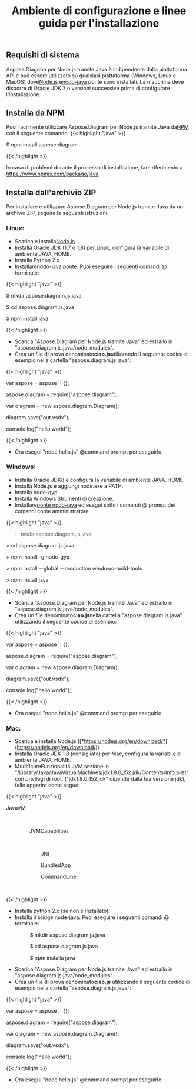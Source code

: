 ﻿---
title: Ambiente di configurazione e linee guida per l'installazione
second_title: Aspose.Diagram for Node.js via Java
type: docs
weight: 20
url: /it/nodejsjava/setup-environment-and-installation-guidelines/
aliases: [/java/aspose-diagram-for-nodejs-via-java-system-requirements/, /nodejsjava/system-requirements/]
keywords: nodejs, visio, instal
description: Visio Diagram Node.js è indipendente dalla piattaforma API e può essere utilizzato su qualsiasi piattaforma (Windows, Linux e MacOS) in cui sono installati Node.js e bridge node-java. Può essere installato dall'archivio NPM e ZIP
---
## **Requisiti di sistema**
 Aspose.Diagram per Node.js tramite Java è indipendente dalla piattaforma API e può essere utilizzato su qualsiasi piattaforma (Windows, Linux e MacOS) dove[Node.js](https://nodejs.org/en/download/) e[nodo-java](https://github.com/joeferner/node-java) ponte sono installati. La macchina deve disporre di Oracle JDK 7 o versioni successive prima di configurare l'installazione.
## **Installa da NPM**
 Puoi facilmente utilizzare Aspose.Diagram per Node.js tramite Java da[NPM](https://www.npmjs.com/package/aspose.diagram) con il seguente comando.
{{< highlight "java" >}}

 $ npm install aspose.diagram

{{< /highlight >}}

In caso di problemi durante il processo di installazione, fare riferimento a https://www.npmjs.com/package/java.

## **Installa dall'archivio ZIP**
Per installare e utilizzare Aspose.Diagram per Node.js tramite Java da un archivio ZIP, seguire le seguenti istruzioni:
### **Linux:**
-  Scarica e installa[Node.js](https://nodejs.org/en/download/).
- Installa Oracle JDK (1.7 o 1.8) per Linux, configura la variabile di ambiente JAVA_HOME.
- Installa Python 2.x
-  Installare[nodo-java](https://github.com/joeferner/node-java) ponte. Puoi eseguire i seguenti comandi @ terminale:



{{< highlight "java" >}}

 $ mkdir aspose.diagram.js.java

$ cd aspose.diagram.js.java

$ npm install java

{{< /highlight >}}



- Scarica "Aspose.Diagram per Node.js tramite Java" ed estrailo in "aspose.diagram.js.java/node_modules".
- Crea un file di prova denominato**ciao.js**utilizzando il seguente codice di esempio nella cartella "aspose.diagram.js.java":

{{< highlight "java" >}}

 var aspose = aspose || {};

aspose.diagram = require("aspose.diagram");

var diagram = new aspose.diagram.Diagram();

diagram.save("out.vsdx");

console.log("hello world");

{{< /highlight >}}

- Ora esegui "node hello.js" @command prompt per eseguirlo.
### **Windows:**
- Installa Oracle JDK8 e configura la variabile di ambiente JAVA_HOME.
- Installa Node.js e aggiungi node.exe a PATH.
- Installa node-gyp.
- Installa Windows Strumenti di creazione.
-  Installare[ponte nodo-java](https://www.npmjs.com/package/java) ed esegui sotto i comandi @ prompt dei comandi come amministratore:



{{< highlight "java" >}}

 > mkdir aspose.diagram.js.java

\> cd aspose.diagram.js.java

\> npm install -g node-gyp

\> npm install --global --production windows-build-tools

\> npm install java

{{< /highlight >}}

- Scarica "Aspose.Diagram per Node.js tramite Java" ed estrailo in "aspose.diagram.js.java/node_modules".
-  Crea un file denominato**ciao.js**nella cartella "aspose.diagram.js.java" utilizzando il seguente codice di esempio:

{{< highlight "java" >}}

 var aspose = aspose || {};

aspose.diagram = require("aspose.diagram");

var diagram = new aspose.diagram.Diagram();

diagram.save("out.vsdx");

console.log("hello world");

{{< /highlight >}}

- Ora esegui "node hello.js" @command prompt per eseguirlo.
### **Mac:**
- Scarica e installa Node.js ([*https://nodejs.org/en/download/*](https://nodejs.org/en/download/))
- Installa Oracle JDK 1.8 (consigliato) per Mac, configura la variabile di ambiente JAVA_HOME.
-  Modificare<key>Funzionalità JVM</key> sezione in "/Library/Java/JavaVirtualMachines/jdk1.8.0_152.jdk/Contents/Info.plist" con privilegi di root. ("jdk1.8.0_152.jdk" dipende dalla tua versione jdk), fallo apparire come segue:



{{< highlight "java" >}}

 <key>JavaVM</key>

        <dict>

                <key>JVMCapabilities</key>

                <array>

                        <string>JNI</string>

                        <string>BundledApp</string>

                        <string>CommandLine</string>

                </array>

{{< /highlight >}}



- Installa python 2.x (se non è installato).
- Installa il bridge node-java. Puoi eseguire i seguenti comandi @ terminale:

`         `$ mkdir aspose.diagram.js.java

`         `$ cd aspose.diagram.js.java

`         `$ npm installa java

- Scarica "Aspose.Diagram per Node.js tramite Java" ed estrailo in "aspose.diagram.js.java/node_modules".
-  Crea un file di prova denominato**ciao.js** utilizzando il seguente codice di esempio nella cartella "aspose.diagram.js.java":

{{< highlight "java" >}}

 var aspose = aspose || {};

aspose.diagram = require("aspose.diagram");

var diagram = new aspose.diagram.Diagram();

diagram.save("out.vsdx");

console.log("hello world");

{{< /highlight >}}

- Ora esegui "node hello.js" @command prompt per eseguirlo.


